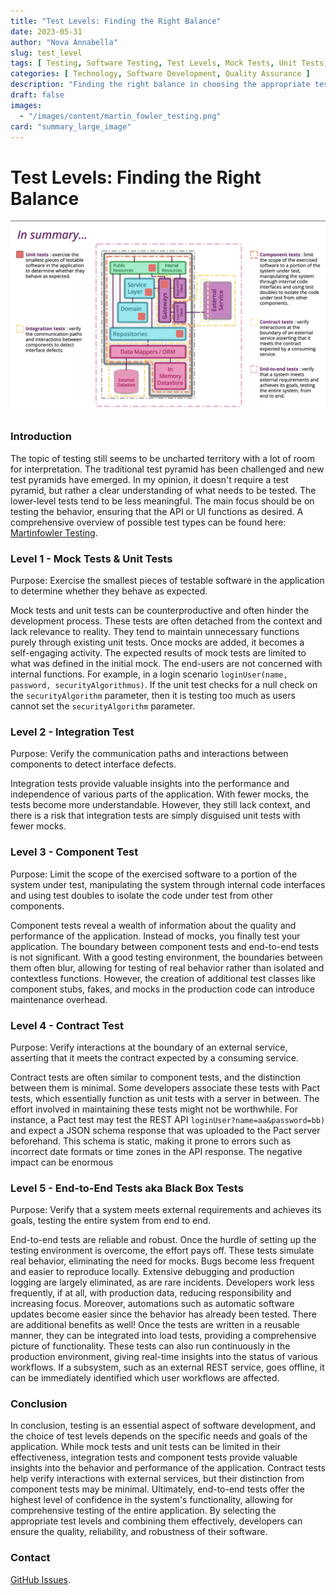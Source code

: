 ```yaml
---
title: "Test Levels: Finding the Right Balance"
date: 2023-05-31
author: "Nova Annabella"
slug: test_level
tags: [ Testing, Software Testing, Test Levels, Mock Tests, Unit Tests, Integration Tests, Component Tests, Contract Tests, End-to-End Tests ]
categories: [ Technology, Software Development, Quality Assurance ]
description: "Finding the right balance in choosing the appropriate test levels for software testing."
draft: false
images:
  - "/images/content/martin_fowler_testing.png"
card: "summary_large_image"
---
```


# Test Levels: Finding the Right Balance

[![test_level](/images/content/martin_fowler_testing.png)](https://martinfowler.com/articles/microservice-testing/)

### Introduction

The topic of testing still seems to be uncharted territory with a lot of room for interpretation. The traditional test
pyramid has been challenged and new test pyramids have emerged. In my opinion, it doesn't require a test pyramid, but
rather a clear understanding of what needs to be tested. The lower-level tests tend to be less meaningful. The main
focus should be on testing the behavior, ensuring that the API or UI functions as desired. A comprehensive overview of
possible test types can be found here: [Martinfowler Testing](https://martinfowler.com/articles/microservice-testing/).

### Level 1 - Mock Tests & Unit Tests

Purpose: Exercise the smallest pieces of testable software in the application to determine whether they behave as
expected.

Mock tests and unit tests can be counterproductive and often hinder the development process. These tests are often
detached from the context and lack relevance to reality. They tend to maintain unnecessary functions purely through
existing unit
tests. Once mocks are added, it becomes a self-engaging activity. The expected results of mock tests are limited to what
was defined in the initial mock. The end-users are not concerned with internal functions. For example, in a login
scenario `loginUser(name, password, securityAlgorithmus)`. If the unit test checks for a null check on
the `securityAlgorithm` parameter, then it is testing too much as users cannot set the `securityAlgorithm` parameter.

### Level 2 - Integration Test

Purpose: Verify the communication paths and interactions between components to detect interface defects.

Integration tests provide valuable insights into the performance and independence of various parts of the application.
With fewer mocks, the tests become more understandable. However, they still lack context, and there is a risk that
integration tests are simply disguised unit tests with fewer mocks.

### Level 3 - Component Test

Purpose: Limit the scope of the exercised software to a portion of the system under test, manipulating the system
through internal code interfaces and using test doubles to isolate the code under test from other components.

Component tests reveal a wealth of information about the quality and performance of the application. Instead of mocks,
you finally test your application. The boundary between component tests and end-to-end tests is not significant. With a
good testing environment, the boundaries between them often blur, allowing for testing of real behavior rather than
isolated and contextless functions. However, the creation of additional test classes like component stubs, fakes, and
mocks in the production code can introduce maintenance overhead.

### Level 4 - Contract Test

Purpose: Verify interactions at the boundary of an external service, asserting that it meets the contract expected by a
consuming service.

Contract tests are often similar to component tests, and the distinction between them is minimal. Some developers
associate these tests with Pact tests, which essentially function as unit tests with a server in between. The effort
involved in maintaining these tests might not be worthwhile. For instance, a Pact test may test the REST
API `loginUser?name=aa&password=bb)` and expect a JSON schema response that was uploaded to the Pact server beforehand.
This schema is static, making it prone to errors such as incorrect date formats or time zones in the API response. The
negative impact can be enormous

### Level 5 - End-to-End Tests aka Black Box Tests

Purpose: Verify that a system meets external requirements and achieves its goals, testing the entire system from end to
end.

End-to-end tests are reliable and robust. Once the hurdle of setting up the testing environment is overcome, the effort
pays off. These tests simulate real behavior, eliminating the need for mocks. Bugs become less frequent and easier to
reproduce locally. Extensive debugging and production logging are largely eliminated, as are rare incidents. Developers
work less frequently, if at all, with production data, reducing responsibility and increasing focus. Moreover,
automations such as automatic software updates become easier since the behavior has already been tested. There are
additional benefits as well! Once the tests are written in a reusable manner, they can be integrated into load tests,
providing a comprehensive picture of functionality. These tests can also run continuously in the production environment,
giving real-time insights into the status of various workflows. If a subsystem, such as an external REST service, goes
offline, it can be immediately identified which user workflows are affected.

### Conclusion

In conclusion, testing is an essential aspect of software development, and the choice of test levels depends on the
specific needs and goals of the application. While mock tests and unit tests can be limited in their effectiveness,
integration tests and component tests provide valuable insights into the behavior and performance of the application.
Contract tests help verify interactions with external services, but their distinction from component tests may be
minimal. Ultimately, end-to-end tests offer the highest level of confidence in the system's functionality, allowing for
comprehensive testing of the entire application. By selecting the appropriate test levels and combining them
effectively, developers can ensure the quality, reliability, and robustness of their software.

### Contact

[GitHub Issues](https://github.com/NovaAnnabella/the_unspoken/issues/new/choose).
